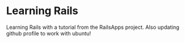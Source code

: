 Learning Rails
==
Learning Rails with a tutorial from the RailsApps project.
Also updating github profile to work with ubuntu!
